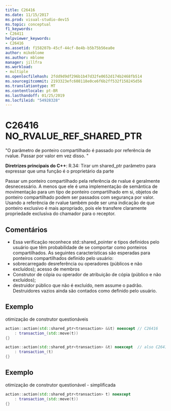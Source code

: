 ```yaml
---
title: C26416
ms.date: 11/15/2017
ms.prod: visual-studio-dev15
ms.topic: conceptual
f1_keywords:
- C26411
helpviewer_keywords:
- C26416
ms.assetid: f158207b-45cf-44cf-8e4b-b5b75b56ea0e
author: mikeblome
ms.author: mblome
manager: jillfra
ms.workload:
- multiple
ms.openlocfilehash: 2fdd9d9df296b1b47d32fe0652d174b2468fb514
ms.sourcegitcommit: 2193323efc608118e0ce6f6b2ff532f158245d56
ms.translationtype: MT
ms.contentlocale: pt-BR
ms.lasthandoff: 01/25/2019
ms.locfileid: "54928328"
---
```

# <a name="c26416-norvaluerefsharedptr"></a>C26416 NO_RVALUE_REF_SHARED_PTR
"O parâmetro de ponteiro compartilhado é passado por referência de rvalue. Passar por valor em vez disso. "

**Diretrizes principais do C++**: R.34: Tirar um shared_ptr<widget> parâmetro para expressar que uma função é o proprietário da parte

Passar um ponteiro compartilhado pela referência de rvalue é geralmente desnecessário. A menos que ele é uma implementação de semântica de movimentação para um tipo de ponteiro compartilhado em si, objetos de ponteiro compartilhado podem ser passados com segurança por valor. Usando a referência de rvalue também pode ser uma indicação de que ponteiro exclusivo é mais apropriado, pois ele transfere claramente propriedade exclusiva do chamador para o receptor.

## <a name="remarks"></a>Comentários
-  Essa verificação reconhece std::shared_pointer e tipos definidos pelo usuário que têm probabilidade de se comportar como ponteiros compartilhados. As seguintes características são esperadas para ponteiros compartilhados definido pelo usuário:
-  sobrecarregado desreferência ou operadores (públicos e não excluídos); acesso de membros
-  Construtor de cópia ou operador de atribuição de cópia (público e não excluídos);
-  destruidor público que não é excluído, nem assume o padrão. Destruidores vazios ainda são contados como definido pelo usuário.

## <a name="example"></a>Exemplo
otimização de construtor questionáveis

```cpp
action::action(std::shared_ptr<transaction> &&t) noexcept // C26416
    : transaction_(std::move(t))
{}

action::action(std::shared_ptr<transaction> &t) noexcept  // also C26417 LVALUE_REF_SHARED_PTR
    : transaction_(t)
{}
```

## <a name="example"></a>Exemplo
otimização de construtor questionável - simplificada

```cpp
action::action(std::shared_ptr<transaction> t) noexcept
    : transaction_(std::move(t))
{}
```
